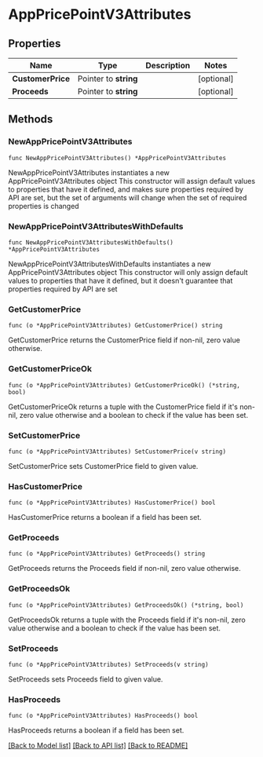 # AppPricePointV3Attributes

## Properties

Name | Type | Description | Notes
------------ | ------------- | ------------- | -------------
**CustomerPrice** | Pointer to **string** |  | [optional] 
**Proceeds** | Pointer to **string** |  | [optional] 

## Methods

### NewAppPricePointV3Attributes

`func NewAppPricePointV3Attributes() *AppPricePointV3Attributes`

NewAppPricePointV3Attributes instantiates a new AppPricePointV3Attributes object
This constructor will assign default values to properties that have it defined,
and makes sure properties required by API are set, but the set of arguments
will change when the set of required properties is changed

### NewAppPricePointV3AttributesWithDefaults

`func NewAppPricePointV3AttributesWithDefaults() *AppPricePointV3Attributes`

NewAppPricePointV3AttributesWithDefaults instantiates a new AppPricePointV3Attributes object
This constructor will only assign default values to properties that have it defined,
but it doesn't guarantee that properties required by API are set

### GetCustomerPrice

`func (o *AppPricePointV3Attributes) GetCustomerPrice() string`

GetCustomerPrice returns the CustomerPrice field if non-nil, zero value otherwise.

### GetCustomerPriceOk

`func (o *AppPricePointV3Attributes) GetCustomerPriceOk() (*string, bool)`

GetCustomerPriceOk returns a tuple with the CustomerPrice field if it's non-nil, zero value otherwise
and a boolean to check if the value has been set.

### SetCustomerPrice

`func (o *AppPricePointV3Attributes) SetCustomerPrice(v string)`

SetCustomerPrice sets CustomerPrice field to given value.

### HasCustomerPrice

`func (o *AppPricePointV3Attributes) HasCustomerPrice() bool`

HasCustomerPrice returns a boolean if a field has been set.

### GetProceeds

`func (o *AppPricePointV3Attributes) GetProceeds() string`

GetProceeds returns the Proceeds field if non-nil, zero value otherwise.

### GetProceedsOk

`func (o *AppPricePointV3Attributes) GetProceedsOk() (*string, bool)`

GetProceedsOk returns a tuple with the Proceeds field if it's non-nil, zero value otherwise
and a boolean to check if the value has been set.

### SetProceeds

`func (o *AppPricePointV3Attributes) SetProceeds(v string)`

SetProceeds sets Proceeds field to given value.

### HasProceeds

`func (o *AppPricePointV3Attributes) HasProceeds() bool`

HasProceeds returns a boolean if a field has been set.


[[Back to Model list]](../README.md#documentation-for-models) [[Back to API list]](../README.md#documentation-for-api-endpoints) [[Back to README]](../README.md)


